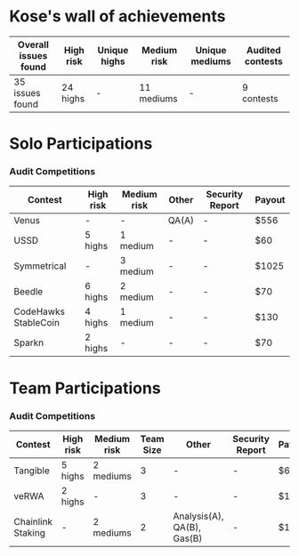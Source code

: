 # Kose's wall of achievements

| Overall issues found | High risk | Unique highs | Medium risk | Unique mediums | Audited contests |
| --- | --- | --- | --- | --- | --- |
| 35 issues found | 24 highs | -   | 11 mediums | -   | 9 contests |

# Solo Participations

### Audit Competitions

| Contest | High risk | Medium risk | Other | Security Report | Payout |
| --- | --- | --- | --- | --- | --- |
| Venus | -   | -   | QA(A) | -   | $556 |
| USSD | 5 highs | 1 medium | -   | -   | $60 |
| Symmetrical | -   | 3 medium | -   | -   | $1025 |
| Beedle | 6 highs | 2 medium   | -   | -   | $70 |
| CodeHawks StableCoin | 4 highs | 1 medium  | -   | -   | $130 |
| Sparkn | 2 highs | -   | -   | -   | $70 |

# Team Participations

### Audit Competitions

| Contest | High risk | Medium risk | Team Size | Other | Security Report | Payout |
| --- | --- | --- | --- | --- | --- | --- |
| Tangible | 5 highs | 2 mediums | 3   | -   | -   | $670 |
| veRWA | 2 highs | -   | 3   | -   | -   | $180 |
| Chainlink Staking  | - | 2 mediums  | 2  | Analysis(A), QA(B), Gas(B)  | -   | $1600 |
